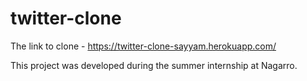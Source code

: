 # twitter-clone
The link to clone - https://twitter-clone-sayyam.herokuapp.com/

This project was developed during the summer internship at Nagarro.
